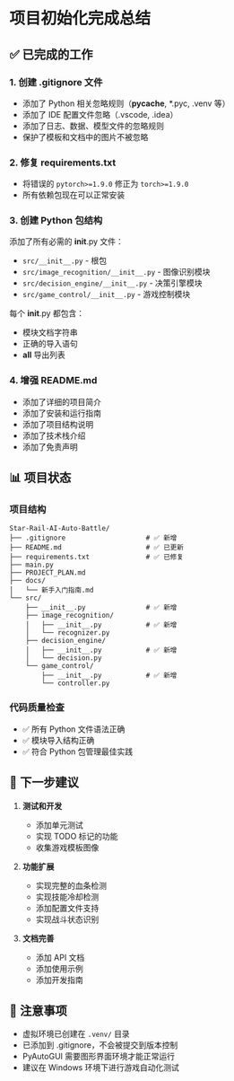 # 项目初始化完成总结

## ✅ 已完成的工作

### 1. 创建 .gitignore 文件
- 添加了 Python 相关忽略规则（__pycache__, *.pyc, .venv 等）
- 添加了 IDE 配置文件忽略（.vscode, .idea）
- 添加了日志、数据、模型文件的忽略规则
- 保护了模板和文档中的图片不被忽略

### 2. 修复 requirements.txt
- 将错误的 `pytorch>=1.9.0` 修正为 `torch>=1.9.0`
- 所有依赖包现在可以正常安装

### 3. 创建 Python 包结构
添加了所有必需的 __init__.py 文件：
- `src/__init__.py` - 根包
- `src/image_recognition/__init__.py` - 图像识别模块
- `src/decision_engine/__init__.py` - 决策引擎模块
- `src/game_control/__init__.py` - 游戏控制模块

每个 __init__.py 都包含：
- 模块文档字符串
- 正确的导入语句
- __all__ 导出列表

### 4. 增强 README.md
- 添加了详细的项目简介
- 添加了安装和运行指南
- 添加了项目结构说明
- 添加了技术栈介绍
- 添加了免责声明

## 📊 项目状态

### 项目结构
```
Star-Rail-AI-Auto-Battle/
├── .gitignore                    # ✅ 新增
├── README.md                     # ✅ 已更新
├── requirements.txt              # ✅ 已修复
├── main.py
├── PROJECT_PLAN.md
├── docs/
│   └── 新手入门指南.md
└── src/
    ├── __init__.py               # ✅ 新增
    ├── image_recognition/
    │   ├── __init__.py           # ✅ 新增
    │   └── recognizer.py
    ├── decision_engine/
    │   ├── __init__.py           # ✅ 新增
    │   └── decision.py
    └── game_control/
        ├── __init__.py           # ✅ 新增
        └── controller.py
```

### 代码质量检查
- ✅ 所有 Python 文件语法正确
- ✅ 模块导入结构正确
- ✅ 符合 Python 包管理最佳实践

## 🎯 下一步建议

1. **测试和开发**
   - 添加单元测试
   - 实现 TODO 标记的功能
   - 收集游戏模板图像

2. **功能扩展**
   - 实现完整的血条检测
   - 实现技能冷却检测
   - 添加配置文件支持
   - 实现战斗状态识别

3. **文档完善**
   - 添加 API 文档
   - 添加使用示例
   - 添加开发指南

## 📝 注意事项

- 虚拟环境已创建在 `.venv/` 目录
- 已添加到 .gitignore，不会被提交到版本控制
- PyAutoGUI 需要图形界面环境才能正常运行
- 建议在 Windows 环境下进行游戏自动化测试
